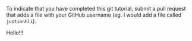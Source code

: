 To indicate that you have completed this git tutorial, submit a pull request that adds a file with your GitHub username (eg. I would add a file called `justinnhli`).

Hello!!!
